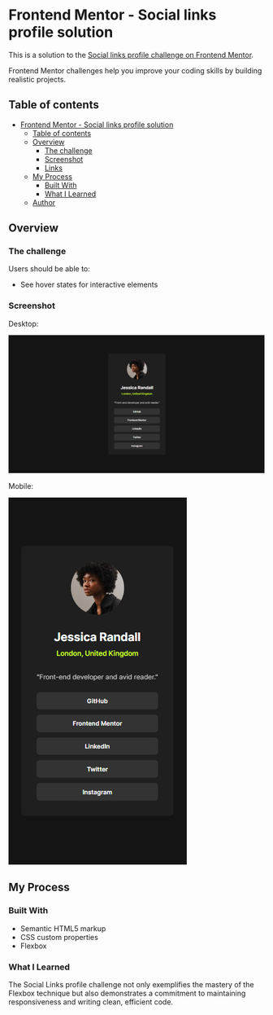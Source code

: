 # Frontend Mentor - Social links profile solution

This is a solution to the [Social links profile challenge on Frontend Mentor](https://www.frontendmentor.io/challenges/social-links-profile-UG32l9m6dQ).

Frontend Mentor challenges help you improve your coding skills by building realistic projects.

## Table of contents

- [Frontend Mentor - Social links profile solution](#frontend-mentor---social-links-profile-solution)
  - [Table of contents](#table-of-contents)
  - [Overview](#overview)
    - [The challenge](#the-challenge)
    - [Screenshot](#screenshot)
    - [Links](#links)
  - [My Process](#my-process)
    - [Built With](#built-with)
    - [What I Learned](#what-i-learned)
  - [Author](#author)

## Overview

### The challenge

Users should be able to:

- See hover states for interactive elements

### Screenshot

Desktop:

![Desktop screenshot](screenshots/social-links-profile-desktop.png)

Mobile:

![Mobile screenshot](screenshots/social-links-profile-mobile.png)



## My Process

### Built With

- Semantic HTML5 markup
- CSS custom properties
- Flexbox

### What I Learned

The Social Links profile challenge not only exemplifies the mastery of the Flexbox technique but also demonstrates a commitment to maintaining responsiveness and writing clean, efficient code.


